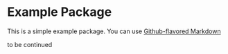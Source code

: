 # Example Package

This is a simple example package. You can use
[Github-flavored Markdown](https://guides.github.com/features/mastering-markdown/)

to be continued